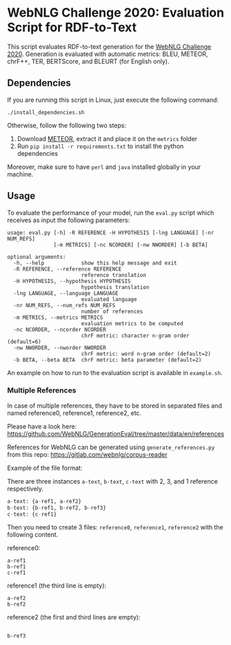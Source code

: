 # WebNLG Challenge 2020: Evaluation Script for RDF-to-Text

This script evaluates RDF-to-text generation for the [WebNLG Challenge 2020](https://webnlg-challenge.loria.fr/challenge_2020/). Generation is evaluated with automatic metrics: BLEU, METEOR, chrF++, TER, BERTScore, and BLEURT (for English only).


## Dependencies

If you are running this script in Linux, just execute the following command:

```
./install_dependencies.sh
```

Otherwise, follow the following two steps:

1. Download [METEOR](https://www.cs.cmu.edu/~alavie/METEOR/download/meteor-1.5.tar.gz), extract it and place it on the `metrics` folder
2. Run `pip install -r requirements.txt` to install the python dependencies

Moreover, make sure to have `perl` and `java` installed globally in your machine. 

## Usage

To evaluate the performance of your model, run the `eval.py` script which receives as input the following parameters:

```
usage: eval.py [-h] -R REFERENCE -H HYPOTHESIS [-lng LANGUAGE] [-nr NUM_REFS]
               [-m METRICS] [-nc NCORDER] [-nw NWORDER] [-b BETA]

optional arguments:
  -h, --help            show this help message and exit
  -R REFERENCE, --reference REFERENCE
                        reference translation
  -H HYPOTHESIS, --hypothesis HYPOTHESIS
                        hypothesis translation
  -lng LANGUAGE, --language LANGUAGE
                        evaluated language
  -nr NUM_REFS, --num_refs NUM_REFS
                        number of references
  -m METRICS, --metrics METRICS
                        evaluation metrics to be computed
  -nc NCORDER, --ncorder NCORDER
                        chrF metric: character n-gram order (default=6)
  -nw NWORDER, --nworder NWORDER
                        chrF metric: word n-gram order (default=2)
  -b BETA, --beta BETA  chrF metric: beta parameter (default=2)
```

An example on how to run to the evaluation script is available in `example.sh`.

### Multiple References

In case of multiple references, they have to be stored in separated files and named reference0, reference1, reference2, etc.

Please have a look here: https://github.com/WebNLG/GenerationEval/tree/master/data/en/references

References for WebNLG can be generated using `generate_references.py` from this repo: https://gitlab.com/webnlg/corpus-reader

Example of the file format:

There are three instances `a-text`, `b-text`, `c-text` with 2, 3, and 1 reference respectively.
```python
a-text: {a-ref1, a-ref2}
b-text: {b-ref1, b-ref2, b-ref3}
c-text: {c-ref1}
```
Then you need to create 3 files: `reference0`, `reference1`, `reference2` with the following content.

reference0:
```
a-ref1
b-ref1
c-ref1
```
reference1 (the third line is empty):
```
a-ref2
b-ref2

```

reference2 (the first and third lines are empty):
```

b-ref3

```

